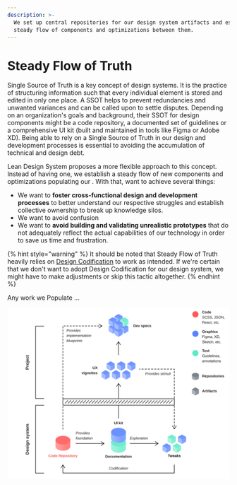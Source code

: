 ```yaml
---
description: >-
  We set up central repositories for our design system artifacts and establish a
  steady flow of components and optimizations between them.
---
```


# Steady Flow of Truth

Single Source of Truth is a key concept of design systems. It is the practice of structuring information such that every individual element is stored and edited in only one place. A SSOT helps to prevent redundancies and unwanted variances and can be called upon to settle disputes. Depending on an organization's goals and background, their SSOT for design components might be a code repository, a documented set of guidelines or a comprehensive UI kit \(built and maintained in tools like Figma or Adobe XD\). Being able to rely on a Single Source of Truth in our design and development processes is essential to avoiding the accumulation of technical and design debt. 

Lean Design System proposes a more flexible approach to this concept. Instead of having one, we establish a steady flow of new components and optimizations populating our . With that, want to achieve several things:

* We want to **foster cross-functional design and development processes** to better understand our respective struggles and establish collective ownership to break up knowledge silos.
* We want to avoid confusion
* We want to **avoid building and validating unrealistic prototypes** that do not adequately reflect the actual capabilities of our technology in order to save us time and frustration.

{% hint style="warning" %}
It should be noted that Steady Flow of Truth heavily relies on [Design Codification](design-codification.md) to work as intended. If we're certain that we don't want to adopt Design Codification for our design system, we might have to make adjustments or skip this tactic altogether.
{% endhint %}



Any work we Populate ...

![Fig. 1: Steady Flow of Truth](../../.gitbook/assets/fig_steady_flow.svg)

